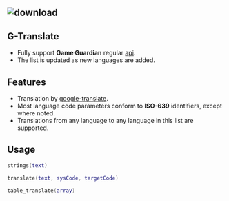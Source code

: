 ## ![download](https://github.com/user-attachments/assets/f425bdb5-7062-4e82-a00c-3a9f364d1b0d)
## G-Translate
* Fully support **Game Guardian** regular [api](https://gameguardian.net/help/classgg.html).
* The list is updated as new languages are added.
## Features
* Translation by [google-translate](https://translate.google.com).
* Most language code parameters conform to **ISO-639** identifiers, except where noted.
* Translations from any language to any language in this list are supported.
## Usage
```lua
strings(text)
```
```lua
translate(text, sysCode, targetCode)
```
```lua
table_translate(array)
```
